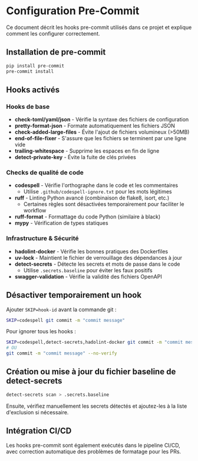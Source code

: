 # Configuration Pre-Commit

Ce document décrit les hooks pre-commit utilisés dans ce projet et explique comment les configurer correctement.

## Installation de pre-commit

```bash
pip install pre-commit
pre-commit install
```

## Hooks activés

### Hooks de base

- **check-toml/yaml/json** - Vérifie la syntaxe des fichiers de configuration
- **pretty-format-json** - Formate automatiquement les fichiers JSON
- **check-added-large-files** - Évite l'ajout de fichiers volumineux (>50MB)
- **end-of-file-fixer** - S'assure que les fichiers se terminent par une ligne vide
- **trailing-whitespace** - Supprime les espaces en fin de ligne
- **detect-private-key** - Évite la fuite de clés privées

### Checks de qualité de code

- **codespell** - Vérifie l'orthographe dans le code et les commentaires
  - Utilise `.github/codespell-ignore.txt` pour les mots légitimes
- **ruff** - Linting Python avancé (combinaison de flake8, isort, etc.)
  - Certaines règles sont désactivées temporairement pour faciliter le workflow
- **ruff-format** - Formattage du code Python (similaire à black)
- **mypy** - Vérification de types statiques

### Infrastructure & Sécurité

- **hadolint-docker** - Vérifie les bonnes pratiques des Dockerfiles
- **uv-lock** - Maintient le fichier de verrouillage des dépendances à jour
- **detect-secrets** - Détecte les secrets et mots de passe dans le code
  - Utilise `.secrets.baseline` pour éviter les faux positifs
- **swagger-validation** - Vérifie la validité des fichiers OpenAPI

## Désactiver temporairement un hook

Ajouter `SKIP=hook-id` avant la commande git :

```bash
SKIP=codespell git commit -m "commit message"
```

Pour ignorer tous les hooks :

```bash
SKIP=codespell,detect-secrets,hadolint-docker git commit -m "commit message"
# OU
git commit -m "commit message" --no-verify
```

## Création ou mise à jour du fichier baseline de detect-secrets

```bash
detect-secrets scan > .secrets.baseline
```

Ensuite, vérifiez manuellement les secrets détectés et ajoutez-les à la liste d'exclusion si nécessaire.

## Intégration CI/CD

Les hooks pre-commit sont également exécutés dans le pipeline CI/CD, avec correction automatique des problèmes de formatage pour les PRs.
